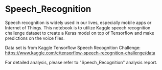 # Speech_Recognition

Speech recognition is widely used in our lives, especially mobile apps or Internet of Things. This notebook is to utilize Kaggle speech recognition challenge dataset to create a Keras model on top of Tensorflow and make predictions on the voice files.

Data set is from Kaggle Tensorflow Speech Recognition Challenge:
https://www.kaggle.com/c/tensorflow-speech-recognition-challenge/data

For detailed analysis, please refer to "Speech_Recognition" analysis report.


